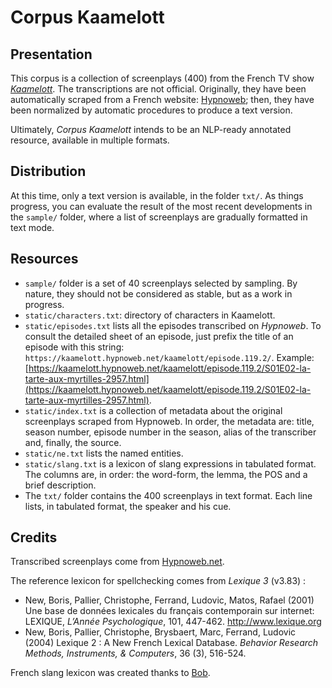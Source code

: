 # Corpus Kaamelott

## Presentation

This corpus is a collection of screenplays (400) from the French TV show [*Kaamelott*](https://fr.wikipedia.org/wiki/Kaamelott). The transcriptions are not official. Originally, they have been automatically scraped from a French website: [Hypnoweb](https://www.hypnoweb.net/); then, they have been normalized by automatic procedures to produce a text version.

Ultimately, *Corpus Kaamelott* intends to be an NLP-ready annotated resource, available in multiple formats.

## Distribution

At this time, only a text version is available, in the folder `txt/`. As things progress, you can evaluate the result of the most recent developments in the `sample/` folder, where a list of screenplays are gradually formatted in text mode.

## Resources

- `sample/` folder is a set of 40 screenplays selected by sampling. By nature, they should not be considered as stable, but as a work in progress.
- `static/characters.txt`: directory of characters in Kaamelott.
- `static/episodes.txt` lists all the episodes transcribed on *Hypnoweb*. To consult the detailed sheet of an episode, just prefix the title of an episode with this string: `https://kaamelott.hypnoweb.net/kaamelott/episode.119.2/`. Example: [https://kaamelott.hypnoweb.net/kaamelott/episode.119.2/S01E02-la-tarte-aux-myrtilles-2957.html](https://kaamelott.hypnoweb.net/kaamelott/episode.119.2/S01E02-la-tarte-aux-myrtilles-2957.html).
- `static/index.txt` is a collection of metadata about the original screenplays scraped from Hypnoweb. In order, the metadata are: title, season number, episode number in the season, alias of the transcriber and, finally, the source.
- `static/ne.txt` lists the named entities.
- `static/slang.txt` is a lexicon of slang expressions in tabulated format. The columns are, in order: the word-form, the lemma, the POS and a brief description.
- The `txt/` folder contains the 400 screenplays in text format. Each line lists, in tabulated format, the speaker and his cue.

## Credits

Transcribed screenplays come from [Hypnoweb.net](https://www.hypnoweb.net/).

The reference lexicon for spellchecking comes from *Lexique 3* (v3.83) :
- New, Boris, Pallier, Christophe, Ferrand, Ludovic, Matos, Rafael (2001) Une base de données lexicales du français contemporain sur internet: LEXIQUE, *L’Année Psychologique*, 101, 447-462. <http://www.lexique.org>
- New, Boris, Pallier, Christophe, Brysbaert, Marc, Ferrand, Ludovic (2004) Lexique 2 : A New French Lexical Database. *Behavior Research Methods, Instruments, & Computers*, 36 (3), 516-524.

French slang lexicon was created thanks to [Bob](https://www.languefrancaise.net/Bob/Introduction).
